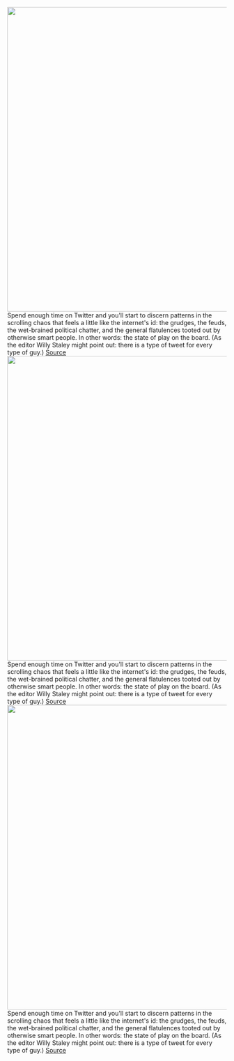 <img src='https://cdn.vox-cdn.com/thumbor/z4NcT3CLYVdU0OAyPCka8kKZzQc=/0x0:3000x1999/1200x800/filters:focal(1144x284:1624x764)/cdn.vox-cdn.com/uploads/chorus_image/image/66351660/495548174.jpg.0.jpg' width='700px' /><br/>
Spend enough time on Twitter and you'll start to discern patterns in the scrolling chaos that feels a little like the internet's id: the grudges, the feuds, the wet-brained political chatter, and the general flatulences tooted out by otherwise smart people. In other words: the state of play on the board. (As the editor Willy Staley might point out: there is a type of tweet for every type of guy.)
<a href='https://www.theverge.com/2020/2/21/21147096/twitter-bot-thought-leaders-ai-venture-capital-real-human-language'> Source <a/><img src='https://cdn.vox-cdn.com/thumbor/z4NcT3CLYVdU0OAyPCka8kKZzQc=/0x0:3000x1999/1200x800/filters:focal(1144x284:1624x764)/cdn.vox-cdn.com/uploads/chorus_image/image/66351660/495548174.jpg.0.jpg' width='700px' /><br/>
Spend enough time on Twitter and you'll start to discern patterns in the scrolling chaos that feels a little like the internet's id: the grudges, the feuds, the wet-brained political chatter, and the general flatulences tooted out by otherwise smart people. In other words: the state of play on the board. (As the editor Willy Staley might point out: there is a type of tweet for every type of guy.)
<a href='https://www.theverge.com/2020/2/21/21147096/twitter-bot-thought-leaders-ai-venture-capital-real-human-language'> Source <a/><img src='https://cdn.vox-cdn.com/thumbor/z4NcT3CLYVdU0OAyPCka8kKZzQc=/0x0:3000x1999/1200x800/filters:focal(1144x284:1624x764)/cdn.vox-cdn.com/uploads/chorus_image/image/66351660/495548174.jpg.0.jpg' width='700px' /><br/>
Spend enough time on Twitter and you'll start to discern patterns in the scrolling chaos that feels a little like the internet's id: the grudges, the feuds, the wet-brained political chatter, and the general flatulences tooted out by otherwise smart people. In other words: the state of play on the board. (As the editor Willy Staley might point out: there is a type of tweet for every type of guy.)
<a href='https://www.theverge.com/2020/2/21/21147096/twitter-bot-thought-leaders-ai-venture-capital-real-human-language'> Source <a/>